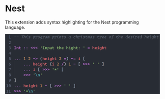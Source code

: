 # Nest

This extension adds syntax highlighting for the Nest programming language.

![Showcase](https://raw.githubusercontent.com/TheSilvered/nest/main/plugins/vs_code/nest-lang/images/showcase.png)
